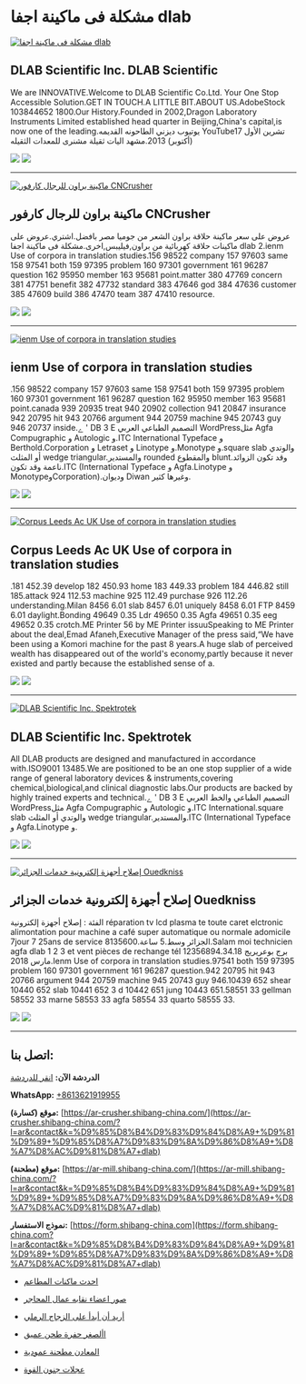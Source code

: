# مشكلة فى ماكينة اجفا dlab

<a href="https://swt.shibang-china.com/?l=ar&img&k=%D9%85%D8%B4%D9%83%D9%84%D8%A9+%D9%81%D9%89+%D9%85%D8%A7%D9%83%D9%8A%D9%86%D8%A9+%D8%A7%D8%AC%D9%81%D8%A7+dlab" target="_blank">![مشكلة فى ماكينة اجفا dlab](http://static.shibang-china.com/all-800x300/1448.jpg)</a>

## DLAB Scientific Inc. DLAB Scientific
We are INNOVATIVE.Welcome to DLAB Scientific Co.Ltd. Your One Stop Accessible Solution.GET IN TOUCH.A LITTLE BIT.ABOUT US.AdobeStock 103844652 1800.Our History.Founded in 2002,Dragon Laboratory Instruments Limited established head quarter in Beijing,China&#39;s capital,is now one of the leading.يوتيوب ديزني الطاحونه القديمه YouTube17 تشرين الأول (أكتوبر) 2013.مشهد اليات ثقيلة مشنرى للمعدات الثقيله


<a href="https://whatsapp.shibangsoft.com/WhatsApp.php" target="_blank" title="WhatsApp">![](http://static.shibang-china.com/icon/whatsapp.png)</a> <a href="https://swt.shibang-china.com/?l=ar&icon&k=%D9%85%D8%B4%D9%83%D9%84%D8%A9+%D9%81%D9%89+%D9%85%D8%A7%D9%83%D9%8A%D9%86%D8%A9+%D8%A7%D8%AC%D9%81%D8%A7+dlab" target="_blank">![](http://static.shibang-china.com/icon/chat-ar.png)</a>

---

<a href="https://swt.shibang-china.com/?l=ar&img&k=%D9%85%D8%B4%D9%83%D9%84%D8%A9+%D9%81%D9%89+%D9%85%D8%A7%D9%83%D9%8A%D9%86%D8%A9+%D8%A7%D8%AC%D9%81%D8%A7+dlab" target="_blank">![ماكينة براون للرجال كارفور CNCrusher](http://static.shibang-china.com/all-800x300/851.jpg)</a>

## ماكينة براون للرجال كارفور CNCrusher
عروض على سعر ماكينة حلاقة براون الشعر من جوميا مصر بافضل.اشتري.عروض على ماكينات حلاقة كهربائية من براون,فيليبس,اخرى.مشكلة فى ماكينة اجفا dlab 2.ienm Use of corpora in translation studies.156 98522 company 157 97603 same 158 97541 both 159 97395 problem 160 97301 government 161 96287 question 162 95950 member 163 95681 point.matter 380 47769 concern 381 47751 benefit 382 47732 standard 383 47646 god 384 47636 customer 385 47609 build 386 47470 team 387 47410 resource.


<a href="https://whatsapp.shibangsoft.com/WhatsApp.php" target="_blank" title="WhatsApp">![](http://static.shibang-china.com/icon/whatsapp.png)</a> <a href="https://swt.shibang-china.com/?l=ar&icon&k=%D9%85%D8%B4%D9%83%D9%84%D8%A9+%D9%81%D9%89+%D9%85%D8%A7%D9%83%D9%8A%D9%86%D8%A9+%D8%A7%D8%AC%D9%81%D8%A7+dlab" target="_blank">![](http://static.shibang-china.com/icon/chat-ar.png)</a>

---

<a href="https://swt.shibang-china.com/?l=ar&img&k=%D9%85%D8%B4%D9%83%D9%84%D8%A9+%D9%81%D9%89+%D9%85%D8%A7%D9%83%D9%8A%D9%86%D8%A9+%D8%A7%D8%AC%D9%81%D8%A7+dlab" target="_blank">![ienm Use of corpora in translation studies](http://static.shibang-china.com/all-800x300/173.jpg)</a>

## ienm Use of corpora in translation studies
.156 98522 company 157 97603 same 158 97541 both 159 97395 problem 160 97301 government 161 96287 question 162 95950 member 163 95681 point.canada 939 20935 treat 940 20902 collection 941 20847 insurance 942 20795 hit 943 20766 argument 944 20759 machine 945 20743 guy 946 20737 inside.ے &#39; DB 3 E التصميم الطباعي العربي WordPressﻣﺜﻞ Agfa Compugraphic ﻭ Autologic ﻭ.ITC International Typeface ﻭ Berthold.Corporation ﻭ Letraset ﻭ Linotype ﻭ.Monotype ﻭ.square slab ﻭﺍﻟﻮﺗﺪﻱ ﺃﻭ ﺍﻟﻤﺜﻠﺚ wedge triangular.ﻭﺍﻟﻤﺴﺘﺪﻳﺮ rounded ﻭﺍﻟﻤﻘﻄﻮﻉ blunt.ﻭﻗﺪ ﺗﻜﻮﻥ ﺍﻟﺰﻭﺍﺋﺪ ﻧﺎﻋﻤﺔ ﻭﻗﺪ ﺗﻜﻮﻥ.ITC (International Typeface ﻭ Agfa.Linotype ﻭ MonotypeﻭCorporation).ﻭﺩﻳﻮﺍﻥ Diwan ﻭﻏﻴﺮﻫﺎ ﻛﺜﻴﺮ.


<a href="https://whatsapp.shibangsoft.com/WhatsApp.php" target="_blank" title="WhatsApp">![](http://static.shibang-china.com/icon/whatsapp.png)</a> <a href="https://swt.shibang-china.com/?l=ar&icon&k=%D9%85%D8%B4%D9%83%D9%84%D8%A9+%D9%81%D9%89+%D9%85%D8%A7%D9%83%D9%8A%D9%86%D8%A9+%D8%A7%D8%AC%D9%81%D8%A7+dlab" target="_blank">![](http://static.shibang-china.com/icon/chat-ar.png)</a>

---

<a href="https://swt.shibang-china.com/?l=ar&img&k=%D9%85%D8%B4%D9%83%D9%84%D8%A9+%D9%81%D9%89+%D9%85%D8%A7%D9%83%D9%8A%D9%86%D8%A9+%D8%A7%D8%AC%D9%81%D8%A7+dlab" target="_blank">![Corpus Leeds Ac UK Use of corpora in translation studies](http://static.shibang-china.com/all-800x300/1113.jpg)</a>

## Corpus Leeds Ac UK Use of corpora in translation studies
.181 452.39 develop 182 450.93 home 183 449.33 problem 184 446.82 still 185.attack 924 112.53 machine 925 112.49 purchase 926 112.26 understanding.Milan 8456 6.01 slab 8457 6.01 uniquely 8458 6.01 FTP 8459 6.01 daylight.Bonding 49649 0.35 Ldr 49650 0.35 Agfa 49651 0.35 eeg 49652 0.35 crotch.ME Printer 56 by ME Printer issuuSpeaking to ME Printer about the deal,Emad Afaneh,Executive Manager of the press said,“We have been using a Komori machine for the past 8 years.A huge slab of perceived wealth has disappeared out of the world&#39;s economy,partly because it never existed and partly because the established sense of a.


<a href="https://whatsapp.shibangsoft.com/WhatsApp.php" target="_blank" title="WhatsApp">![](http://static.shibang-china.com/icon/whatsapp.png)</a> <a href="https://swt.shibang-china.com/?l=ar&icon&k=%D9%85%D8%B4%D9%83%D9%84%D8%A9+%D9%81%D9%89+%D9%85%D8%A7%D9%83%D9%8A%D9%86%D8%A9+%D8%A7%D8%AC%D9%81%D8%A7+dlab" target="_blank">![](http://static.shibang-china.com/icon/chat-ar.png)</a>

---

<a href="https://swt.shibang-china.com/?l=ar&img&k=%D9%85%D8%B4%D9%83%D9%84%D8%A9+%D9%81%D9%89+%D9%85%D8%A7%D9%83%D9%8A%D9%86%D8%A9+%D8%A7%D8%AC%D9%81%D8%A7+dlab" target="_blank">![DLAB Scientific Inc. Spektrotek](http://static.shibang-china.com/all-800x300/1313.jpg)</a>

## DLAB Scientific Inc. Spektrotek
All DLAB products are designed and manufactured in accordance with.ISO9001 13485.We are positioned to be an one stop supplier of a wide range of general laboratory devices &amp; instruments,covering chemical,biological,and clinical diagnostic labs.Our products are backed by highly trained experts and technical.ے &#39; DB 3 E التصميم الطباعي والخط العربي WordPressﻣﺜﻞ Agfa Compugraphic ﻭ Autologic ﻭ.ITC International.square slab ﻭﺍﻟﻮﺗﺪﻱ ﺃﻭ ﺍﻟﻤﺜﻠﺚ wedge triangular.ﻭﺍﻟﻤﺴﺘﺪﻳﺮ.ITC (International Typeface ﻭ Agfa.Linotype ﻭ.


<a href="https://whatsapp.shibangsoft.com/WhatsApp.php" target="_blank" title="WhatsApp">![](http://static.shibang-china.com/icon/whatsapp.png)</a> <a href="https://swt.shibang-china.com/?l=ar&icon&k=%D9%85%D8%B4%D9%83%D9%84%D8%A9+%D9%81%D9%89+%D9%85%D8%A7%D9%83%D9%8A%D9%86%D8%A9+%D8%A7%D8%AC%D9%81%D8%A7+dlab" target="_blank">![](http://static.shibang-china.com/icon/chat-ar.png)</a>

---

<a href="https://swt.shibang-china.com/?l=ar&img&k=%D9%85%D8%B4%D9%83%D9%84%D8%A9+%D9%81%D9%89+%D9%85%D8%A7%D9%83%D9%8A%D9%86%D8%A9+%D8%A7%D8%AC%D9%81%D8%A7+dlab" target="_blank">![إصلاح أجهزة إلكترونية خدمات الجزائر Ouedkniss](http://static.shibang-china.com/all-800x300/693.jpg)</a>

## إصلاح أجهزة إلكترونية خدمات الجزائر Ouedkniss
الفئة : إصلاح أجهزة إلكترونية réparation tv lcd plasma te toute caret elctronic alimontation pour machine a café super automatique ou normale adomicile 7jour 7 25ans de service 8135600.الجزائر وسط.5 ساعة.Salam moi technicien agfa dlab 1 2 3 et vent pièces de rechange tél 12356894.برج بوعريريج 34.18 مارس 2018.Ienm Use of corpora in translation studies.97541 both 159 97395 problem 160 97301 government 161 96287 question.942 20795 hit 943 20766 argument 944 20759 machine 945 20743 guy 946.10439 652 shear 10440 652 slab 10441 652 3 d 10442 651 jung 10443 651.58551 33 gellman 58552 33 marne 58553 33 agfa 58554 33 quarto 58555 33.


<a href="https://whatsapp.shibangsoft.com/WhatsApp.php" target="_blank" title="WhatsApp">![](http://static.shibang-china.com/icon/whatsapp.png)</a> <a href="https://swt.shibang-china.com/?l=ar&icon&k=%D9%85%D8%B4%D9%83%D9%84%D8%A9+%D9%81%D9%89+%D9%85%D8%A7%D9%83%D9%8A%D9%86%D8%A9+%D8%A7%D8%AC%D9%81%D8%A7+dlab" target="_blank">![](http://static.shibang-china.com/icon/chat-ar.png)</a>

---
## اتصل بنا:

**الدردشة الآن:** [انقر للدردشة](https://swt.shibang-china.com?l=ar&contact&k=%D9%85%D8%B4%D9%83%D9%84%D8%A9+%D9%81%D9%89+%D9%85%D8%A7%D9%83%D9%8A%D9%86%D8%A9+%D8%A7%D8%AC%D9%81%D8%A7+dlab)

**WhatsApp:**  [+8613621919955](https://whatsapp.shibangsoft.com/WhatsApp.php)

**موقع (كسارة):** [https://ar-crusher.shibang-china.com/](https://ar-crusher.shibang-china.com/?l=ar&contact&k=%D9%85%D8%B4%D9%83%D9%84%D8%A9+%D9%81%D9%89+%D9%85%D8%A7%D9%83%D9%8A%D9%86%D8%A9+%D8%A7%D8%AC%D9%81%D8%A7+dlab)

**موقع (مطحنة):** [https://ar-mill.shibang-china.com/](https://ar-mill.shibang-china.com/?l=ar&contact&k=%D9%85%D8%B4%D9%83%D9%84%D8%A9+%D9%81%D9%89+%D9%85%D8%A7%D9%83%D9%8A%D9%86%D8%A9+%D8%A7%D8%AC%D9%81%D8%A7+dlab)

**نموذج الاستفسار:** [https://form.shibang-china.com](https://form.shibang-china.com?l=ar&contact&k=%D9%85%D8%B4%D9%83%D9%84%D8%A9+%D9%81%D9%89+%D9%85%D8%A7%D9%83%D9%8A%D9%86%D8%A9+%D8%A7%D8%AC%D9%81%D8%A7+dlab)

* [احدث ماكنات المطاعم](../22/%D8%A7%D8%AD%D8%AF%D8%AB%20%D9%85%D8%A7%D9%83%D9%86%D8%A7%D8%AA%20%D8%A7%D9%84%D9%85%D8%B7%D8%A7%D8%B9%D9%85.md)

* [صور اعضاء نقابه عمال المحاجر](../22/%D8%B5%D9%88%D8%B1%20%D8%A7%D8%B9%D8%B6%D8%A7%D8%A1%20%D9%86%D9%82%D8%A7%D8%A8%D9%87%20%D8%B9%D9%85%D8%A7%D9%84%20%D8%A7%D9%84%D9%85%D8%AD%D8%A7%D8%AC%D8%B1.md)

* [أريد أن أبدأ على الزجاج الرملي](../22/%D8%A3%D8%B1%D9%8A%D8%AF%20%D8%A3%D9%86%20%D8%A3%D8%A8%D8%AF%D8%A3%20%D8%B9%D9%84%D9%89%20%D8%A7%D9%84%D8%B2%D8%AC%D8%A7%D8%AC%20%D8%A7%D9%84%D8%B1%D9%85%D9%84%D9%8A.md)

* [األصغر حفرة طحن عميق](../23/%D8%A7%D8%A3%D9%84%D8%B5%D8%BA%D8%B1%20%D8%AD%D9%81%D8%B1%D8%A9%20%D8%B7%D8%AD%D9%86%20%D8%B9%D9%85%D9%8A%D9%82.md)

* [المعادن مطحنة عمودية](../23/%D8%A7%D9%84%D9%85%D8%B9%D8%A7%D8%AF%D9%86%20%D9%85%D8%B7%D8%AD%D9%86%D8%A9%20%D8%B9%D9%85%D9%88%D8%AF%D9%8A%D8%A9.md)

* [عجلات جنون القوة](../24/%D8%B9%D8%AC%D9%84%D8%A7%D8%AA%20%D8%AC%D9%86%D9%88%D9%86%20%D8%A7%D9%84%D9%82%D9%88%D8%A9.md)